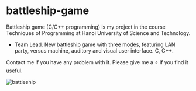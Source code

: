 # battleship-game
Battleship game (C/C++ programming) is my project in the course Techniques of Programming at Hanoi University of Science and Technology.

- Team Lead.  New battleship game with three modes, featuring LAN party, versus machine, auditory and visual user interface.  C, C++.

Contact me if you have any problem with it. Please give me a ⭐ if you find it useful.

![battleship](https://user-images.githubusercontent.com/94884565/201539924-e04e37e3-1fd0-448d-a045-12a7ab36b48a.png)
